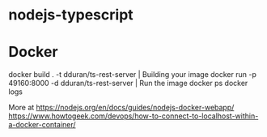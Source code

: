 # nodejs-typescript

# Docker
docker build . -t  dduran/ts-rest-server   | Building your image
docker run -p 49160:8000 -d dduran/ts-rest-server  | Run the image
docker ps
docker logs <container id>

More at https://nodejs.org/en/docs/guides/nodejs-docker-webapp/
https://www.howtogeek.com/devops/how-to-connect-to-localhost-within-a-docker-container/